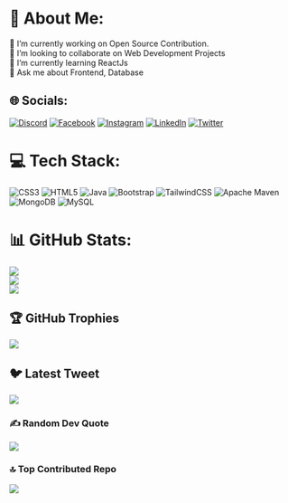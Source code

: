 # 💫 About Me:
🔭 I’m currently working on Open Source Contribution. <br>👯 I’m looking to collaborate on Web Development Projects <br>🌱 I’m currently learning ReactJs<br>💬 Ask me about Frontend, Database <br>


## 🌐 Socials:
[![Discord](https://img.shields.io/badge/Discord-%237289DA.svg?logo=discord&logoColor=white)](https://discord.gg/shivani#7649) [![Facebook](https://img.shields.io/badge/Facebook-%231877F2.svg?logo=Facebook&logoColor=white)](https://facebook.com/shivani%20yuvraj%20yadav) [![Instagram](https://img.shields.io/badge/Instagram-%23E4405F.svg?logo=Instagram&logoColor=white)](https://instagram.com/___shivani@09__) [![LinkedIn](https://img.shields.io/badge/LinkedIn-%230077B5.svg?logo=linkedin&logoColor=white)](https://linkedin.com/shivani-yadav-586899214/) [![Twitter](https://img.shields.io/badge/Twitter-%231DA1F2.svg?logo=Twitter&logoColor=white)](https://twitter.com/Shivani55254) 

# 💻 Tech Stack:
![CSS3](https://img.shields.io/badge/css3-%231572B6.svg?style=for-the-badge&logo=css3&logoColor=white) ![HTML5](https://img.shields.io/badge/html5-%23E34F26.svg?style=for-the-badge&logo=html5&logoColor=white) ![Java](https://img.shields.io/badge/java-%23ED8B00.svg?style=for-the-badge&logo=java&logoColor=white) ![Bootstrap](https://img.shields.io/badge/bootstrap-%23563D7C.svg?style=for-the-badge&logo=bootstrap&logoColor=white) ![TailwindCSS](https://img.shields.io/badge/tailwindcss-%2338B2AC.svg?style=for-the-badge&logo=tailwind-css&logoColor=white) ![Apache Maven](https://img.shields.io/badge/Apache%20Maven-C71A36?style=for-the-badge&logo=Apache%20Maven&logoColor=white) ![MongoDB](https://img.shields.io/badge/MongoDB-%234ea94b.svg?style=for-the-badge&logo=mongodb&logoColor=white) ![MySQL](https://img.shields.io/badge/mysql-%2300f.svg?style=for-the-badge&logo=mysql&logoColor=white)
# 📊 GitHub Stats:
![](https://github-readme-stats.vercel.app/api?username=shivaniyuvrajyadav&theme=dark&hide_border=false&include_all_commits=false&count_private=false)<br/>
![](https://github-readme-streak-stats.herokuapp.com/?user=shivaniyuvrajyadav&theme=dark&hide_border=false)<br/>
![](https://github-readme-stats.vercel.app/api/top-langs/?username=shivaniyuvrajyadav&theme=dark&hide_border=false&include_all_commits=false&count_private=false&layout=compact)

## 🏆 GitHub Trophies
![](https://github-profile-trophy.vercel.app/?username=shivaniyuvrajyadav&theme=radical&no-frame=false&no-bg=false&margin-w=4)

## 🐦 Latest Tweet
[![](https://gtce.itsvg.in/api?username=https://twitter.com/Shivani55254)](https://github.com/VishwaGauravIn/github-twitter-card-embed)

### ✍️ Random Dev Quote
![](https://quotes-github-readme.vercel.app/api?type=horizontal&theme=radical)

### 🔝 Top Contributed Repo
![](https://github-contributor-stats.vercel.app/api?username=shivaniyuvrajyadav&limit=5&theme=radical&combine_all_yearly_contributions=true)

